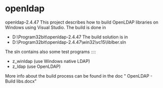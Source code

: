 # openldap
openldap-2.4.47
This project describes how to build OpenLDAP libraries on Windows using Visual Studio.
The build is done in 
- D:\Program32bit\openldap-2.4.47
The build solution is in
- D:\Program32bit\openldap-2.4.47\win32\vc15\liblber.sln

The sln contains also some test programs ::::
- z_winldap  (use Windows native LDAP)
- z_ldap (use OpenLDAP)

More info about the build process can be found in the doc " OpenLDAP - Build libs.docx"
